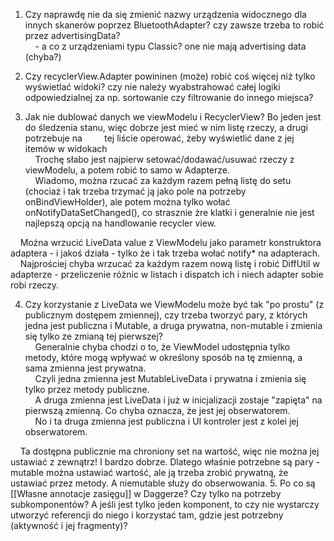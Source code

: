   1. Czy naprawdę nie da się zmienić nazwy urządzenia widocznego dla innych skanerów poprzez BluetoothAdapter? czy zawsze trzeba to robić przez advertisingData?  
    - a co z urządzeniami typu Classic? one nie mają advertising data (chyba?)  
  
2. Czy recyclerView.Adapter powininen (może) robić coś więcej niż tylko wyświetlać widoki? czy nie należy wyabstrahować całej logiki odpowiedzialnej za np. sortowanie czy filtrowanie do innego miejsca?  
  
3. Jak nie dublować danych we viewModelu i RecyclerView? Bo jeden jest do śledzenia stanu, więc dobrze jest mieć w nim listę rzeczy, a drugi potrzebuje na         tej liście operować, żeby wyświetlić dane z jej itemów w widokach  
    Trochę słabo jest najpierw setować/dodawać/usuwać rzeczy z viewModelu, a potem robić to samo w Adapterze.  
    Wiadomo, można rzucać za każdym razem pełną listę do setu (chociaż i tak trzeba trzymać ją jako pole na potrzeby onBindViewHolder), ale potem można tylko wołać onNotifyDataSetChanged(), co strasznie żre klatki i generalnie nie jest najlepszą opcją na handlowanie recycler view.  
  
    Można wrzucić LiveData value z ViewModelu jako parametr konstruktora adaptera - i jakoś działa - tylko że i tak trzeba wołać notify* na adapterach.  
    Najprościej chyba wrzucać za każdym razem nową listę i robić DiffUtil w adapterze - przeliczenie różnic w listach i dispatch ich i niech adapter sobie robi rzeczy.  
  
4. Czy korzystanie z LiveData we ViewModelu może być tak "po prostu" (z publicznym dostępem zmiennej), czy trzeba tworzyć pary, z których jedna jest publiczna i Mutable, a druga prywatna, non-mutable i zmienia się tylko ze zmianą tej pierwszej?  
    Generalnie chyba chodzi o to, że ViewModel udostępnia tylko metody, które mogą wpływać w określony sposób na tę zmienną, a sama zmienna jest prywatna.  
    Czyli jedna zmienna jest MutableLiveData i prywatna i zmienia się tylko przez metody publiczne.  
    A druga zmienna jest LiveData i już w inicjalizacji zostaje "zapięta" na pierwszą zmienną. Co chyba oznacza, że jest jej obserwatorem.  
    No i ta druga zmienna jest publiczna i UI kontroler jest z kolei jej obserwatorem.  
  
    Ta dostępna publicznie ma chroniony set na wartość, więc nie można jej ustawiać z zewnątrz! I bardzo dobrze. Dlatego właśnie potrzebne są pary - mutable można ustawiać wartość, ale ją trzeba zrobić prywatną, że ustawiać przez metody. A niemutable służy do obserwowania.
5. Po co są [[Własne annotacje zasięgu]] w Daggerze? Czy tylko na potrzeby subkomponentów? A jeśli jest tylko jeden komponent, to czy nie wystarczy utworzyć referencji do niego i korzystać tam, gdzie jest potrzebny (aktywność i jej fragmenty)?